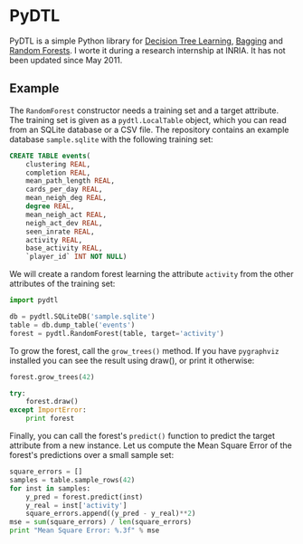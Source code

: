 # PyDTL

PyDTL is a simple Python library for [Decision Tree
Learning](https://en.wikipedia.org/wiki/Decision_tree_learning),
[Bagging](https://en.wikipedia.org/wiki/Bootstrap_aggregating) and [Random
Forests](https://en.wikipedia.org/wiki/Random_forest). I worte it during
a research internship at INRIA. It has not been updated since May 2011.

## Example

The `RandomForest` constructor needs a training set and a target attribute. The
training set is given as a `pydtl.LocalTable` object, which you can read from
an SQLite database or a CSV file. The repository contains an example database
`sample.sqlite` with the following training set:

```sql
CREATE TABLE events(
    clustering REAL, 
    completion REAL, 
    mean_path_length REAL, 
    cards_per_day REAL, 
    mean_neigh_deg REAL, 
    degree REAL, 
    mean_neigh_act REAL, 
    neigh_act_dev REAL, 
    seen_inrate REAL, 
    activity REAL, 
    base_activity REAL, 
    `player_id` INT NOT NULL)
```

We will create a random forest learning the attribute `activity` from the other
attributes of the training set:

```python
import pydtl

db = pydtl.SQLiteDB('sample.sqlite')
table = db.dump_table('events')
forest = pydtl.RandomForest(table, target='activity')
```

To grow the forest, call the `grow_trees()` method. If you have `pygraphviz`
installed you can see the result using draw(), or print it otherwise:

```python
forest.grow_trees(42)

try:
    forest.draw()
except ImportError:
    print forest
```

Finally, you can call the forest's `predict()` function to predict the target
attribute from a new instance.  Let us compute the Mean Square Error of the
forest's predictions over a small sample set:

```python
square_errors = []
samples = table.sample_rows(42)
for inst in samples:
    y_pred = forest.predict(inst)
    y_real = inst['activity']
    square_errors.append((y_pred - y_real)**2)
mse = sum(square_errors) / len(square_errors)
print "Mean Square Error: %.3f" % mse
```
